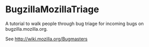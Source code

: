 BugzillaMozillaTriage
=====================

A tutorial to walk people through bug triage for incoming bugs on bugzilla.mozilla.org.

See http://wiki.mozilla.org/Bugmasters

